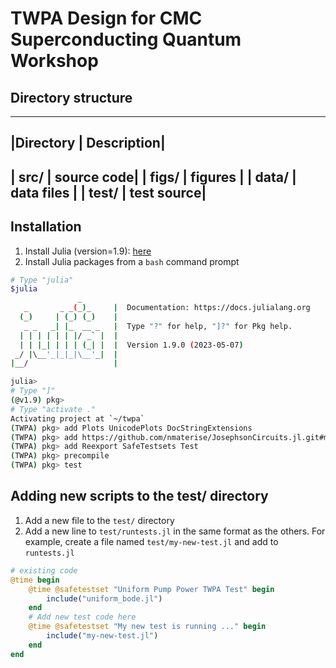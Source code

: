# TWPA Design for CMC Superconducting Quantum Workshop

## Directory structure
-------------------------
|Directory | Description|
-------------------------
| src/     | source code|
| figs/    | figures    |
| data/    | data files |
| test/    | test source|
-------------------------
## Installation
1. Install Julia (version=1.9): [here](https://julialang.org/downloads/)
2. Install Julia packages from a `bash` command prompt
```bash
# Type "julia"
$julia
               _
   _       _ _(_)_     |  Documentation: https://docs.julialang.org
  (_)     | (_) (_)    |
   _ _   _| |_  __ _   |  Type "?" for help, "]?" for Pkg help.
  | | | | | | |/ _` |  |
  | | |_| | | | (_| |  |  Version 1.9.0 (2023-05-07)
 _/ |\__'_|_|_|\__'_|  |
|__/                   |

julia>
# Type "]"
(@v1.9) pkg>
# Type "activate ."
Activating project at `~/twpa`
(TWPA) pkg> add Plots UnicodePlots DocStringExtensions
(TWPA) pkg> add https://github.com/nmaterise/JosephsonCircuits.jl.git#main
(TWPA) pkg> add Reexport SafeTestsets Test
(TWPA) pkg> precompile
(TWPA) pkg> test
``` 

## Adding new scripts to the test/ directory
1. Add a new file to the `test/` directory
2. Add a new line to `test/runtests.jl` in the same format as the others. For
   example, create a file named `test/my-new-test.jl` and add to `runtests.jl`
```julia
# existing code
@time begin
    @time @safetestset "Uniform Pump Power TWPA Test" begin
        include("uniform_bode.jl")
    end
    # Add new test code here 
    @time @safetestset "My new test is running ..." begin
        include("my-new-test.jl")
    end
end
```
